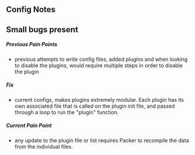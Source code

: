 ## Config Notes

**Small bugs present**
---

##### Previous Pain Points
  - previous attempts to write config files, added plugins and when looking to disable the plugins, would require multiple steps in order to disable the plugin

##### Fix
  - current configs, makes plugins extremely modular. Each plugin has its own associated file that is called on the plugin init file, and passed through a loop to run the "plugin" function. 

##### Current Pain Point
  - any update to the plugin file or list requires Packer to recompile the data from the individual files.

